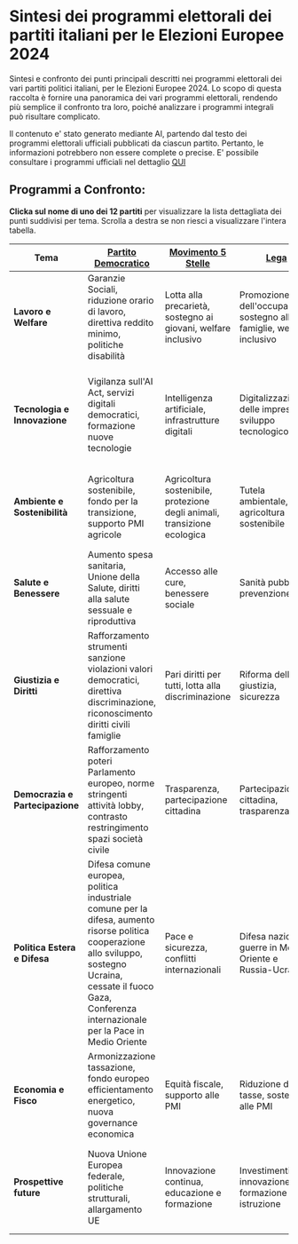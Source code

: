 # Sintesi dei programmi elettorali dei partiti italiani per le Elezioni Europee 2024

Sintesi e confronto dei punti principali descritti nei programmi elettorali dei vari partiti politici italiani,
per le Elezioni Europee 2024.
Lo scopo di questa raccolta è fornire una panoramica dei vari programmi elettorali, rendendo più semplice il confronto tra loro,
poiché analizzare i programmi integrali può risultare complicato.


Il contenuto e' stato generato mediante AI, partendo dal testo dei programmi elettorali ufficiali pubblicati da ciascun partito. 
Pertanto, le informazioni potrebbero non essere complete o precise.
E' possibile consultare i programmi ufficiali nel dettaglio [QUI](https://pagellapolitica.it/articoli/programmi-partiti-italiani-elezioni-europee-2024)

## Programmi a Confronto:

**Clicka sul nome di uno dei 12 partiti** per visualizzare la lista dettagliata dei punti suddivisi per tema.
Scrolla a destra se non riesci a visualizzare l'intera tabella.


| Tema                    | [Partito Democratico](programmi-elettorali/partito-democratico.md)                                                                                                                                                     | [Movimento 5 Stelle](programmi-elettorali/movimento-5-stelle.md)         | [Lega](programmi-elettorali/lega.md)                                         | [Fratelli d'Italia](programmi-elettorali/fratelli-d-italia.md)                                                              | [Volt](programmi-elettorali/volt.md)                                               | [Alternativa Popolare ](programmi-elettorali/alternativa-popolare.md)                                      | [Verdi](programmi-elettorali/verdi.md)                                             | [Pace Terra Dignità ](programmi-elettorali/pace-terra-dignita.md)                                       | [Azione Siamo Europei](programmi-elettorali/azione-siamo-europei.md)                                                               | [Stati Uniti d'Europa](programmi-elettorali/stati-uniti-di-europa.md)                                     | [Forza Italia](programmi-elettorali/forza-italia.md)                                                           | [Libertà](programmi-elettorali/liberta.md)                                                                   |
|-------------------------|------------------------------------------------------------------------------------------------------------------------------------------------------------------------------------------------------------------------|--------------------------------------------------------------------------|------------------------------------------------------------------------|----------------------------------------------------------------------------------------------------------|------------------------------------------------------------------------------|--------------------------------------------------------------------------------------|------------------------------------------------------------------------------------|-------------------------------------------------------------------------------------|--------------------------------------------------------------------------------------------------------------|------------------------------------------------------------------------------------|--------------------------------------------------------------------------------------------------|------------------------------------------------------------------------------------------------------|
| **Lavoro e Welfare**    | Garanzie Sociali, riduzione orario di lavoro, direttiva reddito minimo, politiche disabilità                                                                                                                           | Lotta alla precarietà, sostegno ai giovani, welfare inclusivo            | Promozione dell'occupazione, sostegno alle famiglie, welfare inclusivo | Promozione dell'occupazione, sostegno all'imprenditorialità, riduzione burocrazia, incentivi per giovani | Equità e inclusione, diritti dei lavoratori, assistenza sanitaria            | Centralità della persona e famiglia, sostegno alla natalità, politiche per i giovani | Centralità della persona e famiglia, politiche per i giovani, assistenza sanitaria | Lavoro dignitoso, salario minimo, riduzione orario di lavoro, occupazione giovanile | Sostegno all'occupazione giovanile, riforma del welfare, equità salariale, sicurezza sul lavoro              | Salario minimo europeo, welfare inclusivo, sicurezza sul lavoro                    | Salario minimo europeo, sostegno all'occupazione, politiche per la famiglia, riforma del welfare | Salario minimo europeo, politiche per la famiglia, libertà per i giovani, tutela lavoratori autonomi |
| **Tecnologia e Innovazione** | Vigilanza sull'AI Act, servizi digitali democratici, formazione nuove tecnologie                                                                                                                                       | Intelligenza artificiale, infrastrutture digitali                        | Digitalizzazione delle imprese, sviluppo tecnologico                   | Intelligenza artificiale, innovazione digitale                                                           | Investimenti in R&S, digitalizzazione, tecnologie sostenibili                | Investimenti in innovazione, capitale umano                                          | Investimenti in R&S, digitalizzazione, tecnologie sostenibili                      | Intelligenza artificiale, formazione continua                                       | Investimenti in ricerca e sviluppo, regolamentazione IA, digitalizzazione delle imprese, formazione digitale | Investimenti in R&S, digitalizzazione delle imprese, sovranità tecnologica europea | Investimenti in R&S, digitalizzazione delle imprese, tecnologia al servizio dell'uomo            | Controllo IA, promozione tecnologie umane                                                            |
| **Ambiente e Sostenibilità** | Agricoltura sostenibile, fondo per la transizione, supporto PMI agricole                                                                                                                                               | Agricoltura sostenibile, protezione degli animali, transizione ecologica | Tutela ambientale, agricoltura sostenibile                             | Transizione verde, sostenibilità agricola, decarbonizzazione                                             | Economia verde, transizione energetica, gestione dei rifiuti                 | Green economy, unione energetica, autonomia energetica                               | Economia verde, transizione energetica, gestione dei rifiuti                       | Transizione ecologica, gestione dei rifiuti, acqua bene comune                      | Transizione ecologica, economia circolare, tutela della biodiversità, mobilità sostenibile                   | Transizione ecologica, economia circolare, tutela della biodiversità               | Transizione ecologica, economia circolare, tutela ambientale                                     | Tutela della natura, gestione del territorio, agricoltura sostenibile                                |
| **Salute e Benessere**  | Aumento spesa sanitaria, Unione della Salute, diritti alla salute sessuale e riproduttiva                                                                                                                              | Accesso alle cure, benessere sociale                                     | Sanità pubblica, prevenzione                                           | Investimenti nella sanità, prevenzione                                                                   | Prevenzione e sanità, qualità della vita                                     | Salute e ambiente, prevenzione del degrado ambientale                                | Prevenzione e sanità, qualità della vita                                           | Prevenzione, equità sanitaria                                                       | Accesso universale alla sanità, prevenzione e ricerca, sanità pubblica, salute mentale                       | Accesso universale alla sanità, prevenzione e ricerca, salute mentale              | Accesso universale alla sanità, prevenzione e ricerca, salute mentale                            | Investimenti nella sanità, libertà di scelta sanitaria                                               |
| **Giustizia e Diritti** | Rafforzamento strumenti sanzione violazioni valori democratici, direttiva discriminazione, riconoscimento diritti civili famiglie                                                                                      | Pari diritti per tutti, lotta alla discriminazione                       | Riforma della giustizia, sicurezza                                     | Lotta alla criminalità organizzata, tutela dei diritti                                                   | Diritti umani, integrazione, parità di genere                                | Lotta alla violenza di genere, diritto di asilo                                      | Diritti umani, integrazione, parità di genere                                      | Diritti dei migranti, parità di genere                                              | Riforma del sistema giudiziario, diritti umani, parità di genere, lotta alla corruzione                      | Riforma del sistema giudiziario, diritti umani, parità di genere                   | Riforma del sistema giudiziario, diritti umani, parità di genere                                 | Lotta alla criminalità organizzata, diritti degli animali, gestione dei flussi migratori             |
| **Democrazia e Partecipazione** | Rafforzamento poteri Parlamento europeo, norme stringenti attività lobby, contrasto restringimento spazi società civile                                                                                                | Trasparenza, partecipazione cittadina                                    | Partecipazione cittadina, trasparenza                                  | Partecipazione politica, difesa della libertà                                                            | Partecipazione politica, riforma dell'UE                                     | Partecipazione politica, volontariato                                                | Partecipazione politica, riforma dell'UE                                           | Coinvolgimento civico, trasparenza istituzionale                                    | Trasparenza amministrativa, partecipazione cittadina, riforma elettorale, educazione civica                  | Trasparenza amministrativa, partecipazione cittadina, riforma elettorale           | Trasparenza amministrativa, partecipazione cittadina, riforma elettorale                         | Autonomia locale, trasparenza istituzionale                                                          |
| **Politica Estera e Difesa** | Difesa comune europea, politica industriale comune per la difesa, aumento risorse politica cooperazione allo sviluppo, sostegno Ucraina, cessate il fuoco Gaza, Conferenza internazionale per la Pace in Medio Oriente | Pace e sicurezza, conflitti internazionali                               | Difesa nazionale, guerre in Medio Oriente e Russia-Ucraina             | Pace e sicurezza, difesa europea                                                                         | Forze armate europee, conflitti internazionali, politica estera progressista | Esercito comune europeo, sostegno a Israele, autonomia energetica                    | Forze armate europee, conflitti internazionali, politica estera progressista       | Pace e sicurezza, conflitti internazionali, riduzione delle spese militari          | Impegno per la pace, difesa comune europea, relazioni internazionali, gestione delle crisi                   | Impegno per la pace, difesa comune europea, gestione delle crisi                   | Impegno per la pace, difesa comune europea, gestione delle crisi                                 | Non belligeranza e pace, sovranità nazionale                                                         |
| **Economia e Fisco**    | Armonizzazione tassazione, fondo europeo efficientamento energetico, nuova governance economica                                                                                                                        | Equità fiscale, supporto alle PMI                                        | Riduzione delle tasse, sostegno alle PMI                               | Riduzione delle tasse, sostegno alle PMI                                                                 | Tassazione equa, supporto alle PMI, integrazione dei mercati                 | Economia sociale di mercato, infrastrutture, competitività industriale               | Tassazione equa, supporto alle PMI, integrazione dei mercati                       | Riforma economica, tassazione equa, separazione bancaria                            | Riforma fiscale, sostegno alle imprese, lotta all'evasione fiscale, investimenti pubblici                    | Riforma fiscale, sostegno alle imprese, unione fiscale europea                     | Riforma fiscale, sostegno alle imprese, unione fiscale europea                                   | Superamento del patto di stabilità, tutela delle imprese locali                                      |
| **Prospettive future**  | Nuova Unione Europea federale, politiche strutturali, allargamento UE                                                                                                                                                  | Innovazione continua, educazione e formazione                            | Investimenti in innovazione, formazione e istruzione                   | Innovazione continua, sviluppo sostenibile                                                               | Innovazione continua, sviluppo sostenibile, istruzione inclusiva             | Stati Uniti d'Europa, rilancio della competitività industriale                       | Innovazione continua, sviluppo sostenibile, istruzione inclusiva                   | Innovazione sostenibile, istruzione e ricerca, cooperazione internazionale          | Innovazione e sviluppo, sostenibilità a lungo termine, inclusione sociale, educazione e formazione           | Innovazione e sviluppo, sostenibilità a lungo termine, educazione e formazione     | Innovazione e sviluppo, sostenibilità a lungo termine, educazione e formazione                   | Efficientamento energetico, sicurezza alimentare                                                     |
